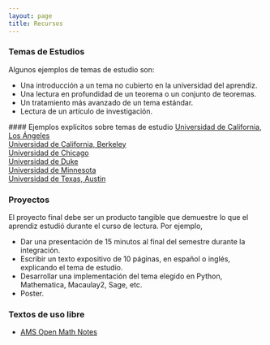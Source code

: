 ```yaml
---
layout: page
title: Recursos
---
```


### Temas de Estudios
Algunos ejemplos de temas de estudio son:
<ul>
    <li>Una introducción a un tema no cubierto en la universidad del aprendiz.</li>
    <li>Una lectura en profundidad de un teorema o un conjunto de teoremas.</li>
    <li>Un tratamiento más avanzado de un tema estándar.</li>
    <li>Lectura de un artículo de investigación.</li>
</ul>
#### Ejemplos explícitos sobre temas de estudio
<a href="https://www.math.ucla.edu/~drp/past_projects.html">Universidad de California, Los Ángeles</a>
<br>
<a href="https://math.berkeley.edu/wp/drp/past-drp-projects/">Universidad de California, Berkeley</a>
<br>
<a href="https://math.uchicago.edu/~drp/past-projects/">Universidad de Chicago</a>
<br>
<a href="https://sites.google.com/view/twoples/about/past-years?authuser=0">Universidad de Duke</a>
<br>
<a href="https://www-users.cse.umn.edu/~mahrud/drp/bookshelf/">Universidad de Minnesota</a>
<br>
<a href="https://web.ma.utexas.edu/users/drp/projects.html">Universidad de Texas, Austin</a>
<br>

### Proyectos
El proyecto final debe ser un producto tangible que demuestre lo que el aprendiz estudió durante el curso de lectura. Por ejemplo,
<ul>
    <li>Dar una presentación de 15 minutos al final del semestre durante la integración.</li>
    <li>Escribir un texto expositivo de 10 páginas, en español o inglés, explicando el tema de estudio. </li>
    <li>Desarrollar una implementación del tema elegido en Python, Mathematica, Macaulay2, Sage, etc.</li>
    <li>Poster.</li>
</ul>

### Textos de uso libre
<ul>
    <li><a href="https://www.ams.org/open-math-notes ">AMS Open Math Notes</a></li>    
</ul>
